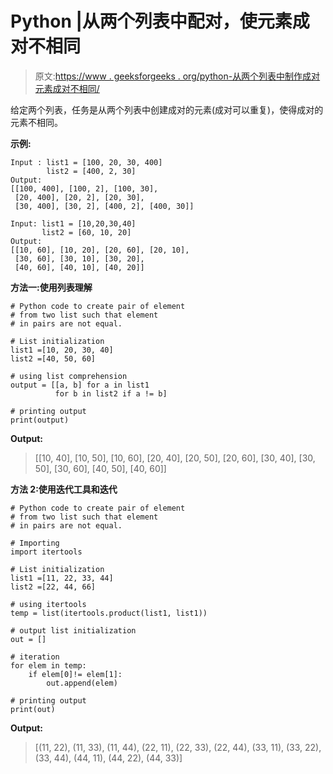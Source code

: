 # Python |从两个列表中配对，使元素成对不相同

> 原文:[https://www . geeksforgeeks . org/python-从两个列表中制作成对元素成对不相同/](https://www.geeksforgeeks.org/python-make-pair-from-two-list-such-that-elements-are-not-same-in-pairs/)

给定两个列表，任务是从两个列表中创建成对的元素(成对可以重复)，使得成对的元素不相同。

**示例:**

```
Input : list1 = [100, 20, 30, 400]
        list2 = [400, 2, 30]
Output:
[[100, 400], [100, 2], [100, 30],
 [20, 400], [20, 2], [20, 30],
 [30, 400], [30, 2], [400, 2], [400, 30]]

Input: list1 = [10,20,30,40]
       list2 = [60, 10, 20]
Output:
[[10, 60], [10, 20], [20, 60], [20, 10],
 [30, 60], [30, 10], [30, 20],
 [40, 60], [40, 10], [40, 20]]

```

**方法一:使用列表理解**

```
# Python code to create pair of element 
# from two list such that element 
# in pairs are not equal.

# List initialization
list1 =[10, 20, 30, 40]
list2 =[40, 50, 60]

# using list comprehension
output = [[a, b] for a in list1 
          for b in list2 if a != b]

# printing output
print(output)
```

**Output:**

> [[10, 40], [10, 50], [10, 60], [20, 40], [20, 50], [20, 60], [30, 40], [30, 50], [30, 60], [40, 50], [40, 60]]

**方法 2:使用迭代工具和迭代**

```
# Python code to create pair of element 
# from two list such that element 
# in pairs are not equal.

# Importing
import itertools

# List initialization
list1 =[11, 22, 33, 44]
list2 =[22, 44, 66]

# using itertools
temp = list(itertools.product(list1, list1))

# output list initialization
out = []

# iteration
for elem in temp:
    if elem[0]!= elem[1]:
        out.append(elem)

# printing output
print(out)
```

**Output:**

> [(11, 22), (11, 33), (11, 44), (22, 11), (22, 33), (22, 44), (33, 11), (33, 22), (33, 44), (44, 11), (44, 22), (44, 33)]